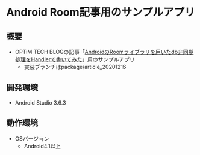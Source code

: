 # Android Room記事用のサンプルアプリ
## 概要

* OPTiM TECH BLOGの記事「[AndroidのRoomライブラリを用いたdb非同期処理をHandlerで書いてみた](https://tech-blog.optim.co.jp/entry/2020/12/16/100000)」用のサンプルアプリ
  * 実装ブランチはpackage/article_20201216

## 開発環境

* Android Studio 3.6.3

## 動作環境

* OSバージョン
  * Android4.1以上
